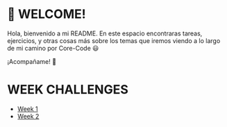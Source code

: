 # :beginner: WELCOME! 
Hola, bienvenido a mi README. En este espacio encontraras tareas, ejercicios, y otras cosas más sobre los temas que iremos viendo a lo largo de mi camino por Core-Code :smiley:

¡Acompañame! :loudspeaker:

# WEEK CHALLENGES 
- [Week 1](src/weeks/week_1/README.md)
- [Week 2](src/weeks/week_2/README.md)

